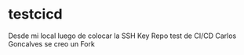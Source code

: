 # testcicd
Desde mi local luego de colocar la SSH Key
Repo test de CI/CD
Carlos Goncalves se creo un Fork
